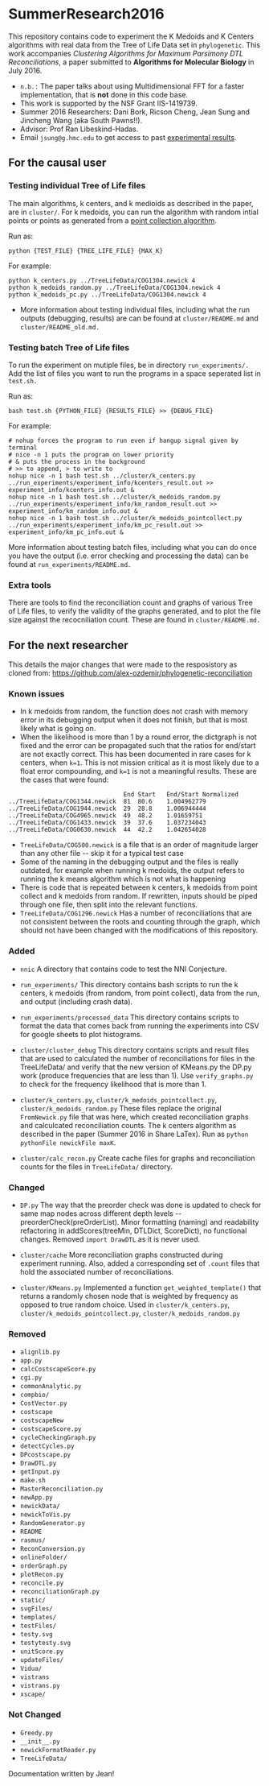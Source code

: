 # SummerResearch2016

This repository contains code to experiment the K Medoids and K Centers algorithms with real data from the Tree of Life Data set in `phylogenetic`. This work accompanies *Clustering Algorithms for Maximum Parsimony DTL Reconciliations*, a paper submitted to **Algorithms for Molecular Biology** in July 2016. 

* `n.b.:` The paper talks about using Multidimensional FFT for a faster implementation, that is **not** done in this code base.
* This work is supported by the NSF Grant IIS-1419739.
* Summer 2016 Researchers: Dani Bork, Ricson Cheng, Jean Sung and Jincheng Wang (aka South Pawns!!).
* Advisor: Prof Ran Libeskind-Hadas.
* Email `jsung@g.hmc.edu` to get access to past [experimental results](https://drive.google.com/drive/u/0/folders/0B9z84Or5GzOnX21VcjhlbXdYS0E).


## For the causal user

### Testing individual Tree of Life files
The main algorithms, k centers, and k medioids as described in the paper, are in `cluster/`. For k medoids, you can run the algorithm with random intial points or points as generated from a [point collection algorithm](https://en.wikipedia.org/wiki/Lloyd%27s_algorithm).

Run as:
```
python {TEST_FILE} {TREE_LIFE_FILE} {MAX_K}
```

For example:
```
python k_centers.py ../TreeLifeData/COG1304.newick 4 
python k_medoids_random.py ../TreeLifeData/COG1304.newick 4 
python k_medoids_pc.py ../TreeLifeData/COG1304.newick 4 
```

* More information about testing individual files, including what the run outputs (debugging, results) are can be found at `cluster/README.md` and `cluster/README_old.md.`


### Testing batch Tree of Life files
To run the experiment on mutiple files, be in directory `run_experiments/.` Add the list of files you want to run the programs in a space seperated list in `test.sh.`

Run as:
```
bash test.sh {PYTHON_FILE} {RESULTS_FILE} >> {DEBUG_FILE}
```

For example:
```
# nohup forces the program to run even if hangup signal given by terminal
# nice -n 1 puts the program on lower priority 
# & puts the process in the background
# >> to append, > to write to 
nohup nice -n 1 bash test.sh ../cluster/k_centers.py ../run_experiments/experiment_info/kcenters_result.out >> experiment_info/kcenters_info.out &
nohup nice -n 1 bash test.sh ../cluster/k_medoids_random.py ../run_experiments/experiment_info/km_random_result.out >> experiment_info/km_random_info.out &
nohup nice -n 1 bash test.sh ../cluster/k_medoids_pointcollect.py ../run_experiments/experiment_info/km_pc_result.out >> experiment_info/km_pc_info.out &
```

More information about testing batch files, including what you can do once you have the output (i.e. error checking and processing the data) can be found at `run_experiments/README.md.`


### Extra tools 
There are tools to find the reconciliation count and graphs of various Tree of Life files, to verify the validity of the graphs generated, and to plot the file size against the recocniliation count. These are found in `cluster/README.md.`


## For the next researcher 

This details the major changes that were made to the resposistory as cloned from:
https://github.com/alex-ozdemir/phylogenetic-reconciliation

### Known issues
* In k medoids from random, the function does not crash with memory error in its debugging output when it does not finish, but that is most likely what is going on. 
* When the likelihood is more than 1 by a round error, the dictgraph is not fixed and the error can be propagated such that the ratios for end/start are not exactly correct. This has been documented in rare cases for k centers, when `k=1`. This is not mission critical as it is most likely due to a float error compounding, and `k=1` is not a meaningful results. These are the cases that were found:

```
								End	Start	End/Start Normalized
../TreeLifeData/COG1344.newick	81	80.6	1.004962779
../TreeLifeData/COG1944.newick	29	28.8	1.006944444
../TreeLifeData/COG4965.newick	49	48.2	1.01659751
../TreeLifeData/COG1433.newick	39	37.6	1.037234043
../TreeLifeData/COG0630.newick	44	42.2	1.042654028
```
* `TreeLifeData/COG500.newick` is a file that is an order of magnitude larger than any other file -- skip it for a typical test case
* Some of the naming in the debugging output and the files is really outdated, for example when running k medoids, the output refers to running the k means algorithm which is not what is happening
* There is code that is repeated between k centers, k medoids from point collect and k medoids from random. If rewritten, inputs should be piped through one file, then split into the relevant functions. 
* `TreeLifeData/COG1296.newick` Has a number of reconciliations that are not consistent between the roots and counting through the graph, which should not have been changed with the modifications of this repository. 


###  Added

* `nnic` 
A directory that contains code to test the NNI Conjecture.

* `run_experiments/`
This directory contains bash scripts to run the k centers, k medoids (from random, from point collect), data from the run, and output (including crash data). 

* `run_experiments/processed_data`
This directory contains scripts to format the data that comes back from running the experiments into CSV for google sheets to plot histograms. 

* `cluster/cluster_debug`
This directory contains scripts and result files that are used to calculated the number of reconciliations for files in the TreeLifeData/ and verify that the new version of KMeans.py the DP.py work (produce frequencies that are less than 1). Use `verify_graphs.py` to check for the frequency likelihood that is more than 1.  

* `cluster/k_centers.py`, `cluster/k_medoids_pointcollect.py`, `cluster/k_medoids_random.py`
These files replace the original `FromNewick.py` file that was here, which created reconciliation graphs and calculcated reconciliation counts. The k centers algorithm as described in the paper (Summer 2016 in Share LaTex). Run as `python pythonFile newickFile maxK`. 


* `cluster/calc_recon.py`
Create cache files for graphs and reconciliation counts for the files in `TreeLifeData/` directory. 



### Changed

* `DP.py`
The way that the preorder check was done is updated to check for same map nodes across different depth levels -- preorderCheck(preOrderList). Minor formatting (naming) and readability refactoring in addScores(treeMin, DTLDict, ScoreDict), no functional changes. Removed `import DrawDTL` as it is never used.

* `cluster/cache` 
More reconciliation graphs constructed during experiment running. Also, added a corresponding set of `.count` files that hold the associated number of reconciliations. 

* `cluster/KMeans.py`
Implemented a function `get_weighted_template()` that returns a randomly chosen node that is weighted by frequency as opposed to true random choice. Used in `cluster/k_centers.py`, `cluster/k_medoids_pointcollect.py`, `cluster/k_medoids_random.py`


### Removed 
* `alignlib.py`
* `app.py`
* `calcCostscapeScore.py`
* `cgi.py`
* `commonAnalytic.py`
* `compbio/`
* `CostVector.py`
* `costscape`
* `costscapeNew`
* `costscapeScore.py`
* `cycleCheckingGraph.py`
* `detectCycles.py`
* `DPcostscape.py`
* `DrawDTL.py`
* `getInput.py`
* `make.sh`
* `MasterReconciliation.py`
* `newApp.py`
* `newickData/`
* `newickToVis.py`
* `RandomGenerator.py`
* `README`
* `rasmus/`
* `ReconConversion.py`
* `onlineFolder/`
* `orderGraph.py`
* `plotRecon.py`
* `reconcile.py`
* `reconciliationGraph.py`
* `static/`
* `svgFiles/`
* `templates/`
* `testFiles/`
* `testy.svg`
* `testytesty.svg`
* `unitScore.py`
* `updateFiles/`
* `Vidua/`
* `vistrans`
* `vistrans.py`
* `xscape/`


### Not Changed
* `Greedy.py`
* `__init__.py`
* `newickFormatReader.py`
* `TreeLifeData/`

Documentation written by Jean!